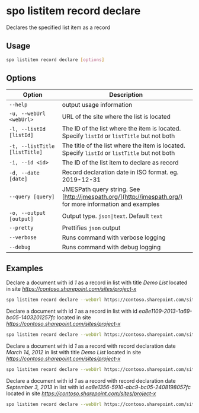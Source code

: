 # spo listitem record declare

Declares the specified list item as a record

## Usage

```sh
spo listitem record declare [options]
```

## Options

Option|Description
------|-----------
`--help`|output usage information
`-u, --webUrl <webUrl>`|URL of the site where the list is located
`-l, --listId [listId]`|The ID of the list where the item is located. Specify `listId` or `listTitle` but not both
`-t, --listTitle [listTitle]`|The title of the list where the item is located. Specify `listId` or `listTitle` but not both
`-i, --id <id>`|The ID of the list item to declare as record
`-d, --date [date]`|Record declaration date in ISO format. eg. 2019-12-31
`--query [query]`|JMESPath query string. See [http://jmespath.org/](http://jmespath.org/) for more information and examples
`-o, --output [output]`|Output type. `json\|text`. Default `text`
`--pretty`|Prettifies `json` output
`--verbose`|Runs command with verbose logging
`--debug`| Runs command with debug logging

## Examples

Declare a document with id _1_ as a record in list with title _Demo List_ located in site _https://contoso.sharepoint.com/sites/project-x_

```sh
spo listitem record declare --webUrl https://contoso.sharepoint.com/sites/project-x --listTitle "Demo List" --id 1
```

Declare a document with id _1_ as a record in list with id _ea8e1109-2013-1a69-bc05-1403201257fc_ located in site _https://contoso.sharepoint.com/sites/project-x_

```sh
spo listitem record declare --webUrl https://contoso.sharepoint.com/sites/project-x --listId ea8e1109-2013-1a69-bc05-1403201257fc --id 1
```

Declare a document with id _1_ as a record with record declaration date _March 14, 2012_ in list with title _Demo List_ located in site _https://contoso.sharepoint.com/sites/project-x_

```sh
spo listitem record declare --webUrl https://contoso.sharepoint.com/sites/project-x --listTitle "Demo List" --id 1 --date 2012-03-14
```

Declare a document with id _1_ as a record with record declaration date _September 3, 2013_ in list with id _ea8e1356-5910-abc9-bc05-2408198057fc_ located in site _https://contoso.sharepoint.com/sites/project-x_

```sh
spo listitem record declare --webUrl https://contoso.sharepoint.com/sites/project-x --listId ea8e1356-5910-abc9-bc05-2408198057fc --id 1 --date 2013-09-03
```
